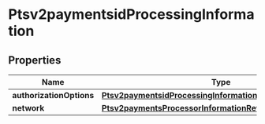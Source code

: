 
# Ptsv2paymentsidProcessingInformation

## Properties
Name | Type | Description | Notes
------------ | ------------- | ------------- | -------------
**authorizationOptions** | [**Ptsv2paymentsidProcessingInformationAuthorizationOptions**](Ptsv2paymentsidProcessingInformationAuthorizationOptions.md) |  |  [optional]
**network** | [**Ptsv2paymentsProcessorInformationReversalNetwork**](Ptsv2paymentsProcessorInformationReversalNetwork.md) |  |  [optional]



